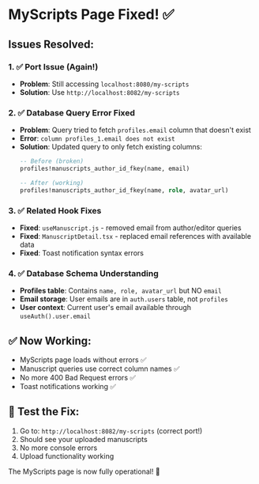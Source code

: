 # MyScripts Page Fixed! ✅

## Issues Resolved:

### 1. ✅ Port Issue (Again!)
- **Problem**: Still accessing `localhost:8080/my-scripts`
- **Solution**: Use `http://localhost:8082/my-scripts`

### 2. ✅ Database Query Error Fixed
- **Problem**: Query tried to fetch `profiles.email` column that doesn't exist
- **Error**: `column profiles_1.email does not exist`
- **Solution**: Updated query to only fetch existing columns:
  ```sql
  -- Before (broken)
  profiles!manuscripts_author_id_fkey(name, email)
  
  -- After (working)  
  profiles!manuscripts_author_id_fkey(name, role, avatar_url)
  ```

### 3. ✅ Related Hook Fixes
- **Fixed**: `useManuscript.js` - removed email from author/editor queries
- **Fixed**: `ManuscriptDetail.tsx` - replaced email references with available data
- **Fixed**: Toast notification syntax errors

### 4. ✅ Database Schema Understanding
- **Profiles table**: Contains `name, role, avatar_url` but NO `email`
- **Email storage**: User emails are in `auth.users` table, not `profiles`
- **User context**: Current user's email available through `useAuth().user.email`

## ✅ Now Working:
- MyScripts page loads without errors ✅
- Manuscript queries use correct column names ✅  
- No more 400 Bad Request errors ✅
- Toast notifications working ✅

## 🚀 Test the Fix:
1. Go to: `http://localhost:8082/my-scripts` (correct port!)
2. Should see your uploaded manuscripts
3. No more console errors
4. Upload functionality working

The MyScripts page is now fully operational! 🎉 